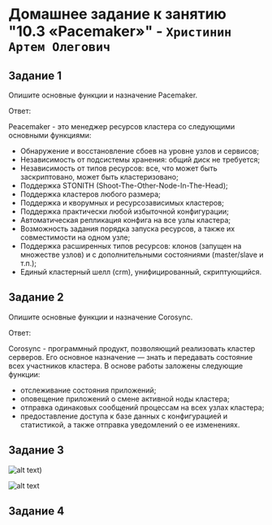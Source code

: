 # Домашнее задание к занятию "10.3 «Pacemaker»" - `Христинин Артем Олегович`

## Задание 1
 
Опишите основные функции и назначение Pacemaker.

Ответ:

Peacemaker - это менеджер ресурсов кластера со следующими основными функциями:

- Обнаружение и восстановление сбоев на уровне узлов и
сервисов;
- Независимость от подсистемы хранения: общий диск не
требуется;
- Независимость от типов ресурсов: все, что может быть
заскриптовано, может быть кластеризовано;
- Поддержка STONITH (Shoot-The-Other-Node-In-The-Head);
- Поддержка кластеров любого размера;
- Поддержка и кворумных и ресурсозависимых кластеров;
- Поддержка практически любой избыточной конфигурации;
- Автоматическая репликация конфига на все узлы кластера;
- Возможность задания порядка запуска ресурсов, а также их
совместимости на одном узле;
- Поддержка расширенных типов ресурсов: клонов (запущен
на множестве узлов) и с дополнительными состояниями
(master/slave и т.п.);
- Единый кластерный шелл (crm), унифицированный,
скриптующийся.


## Задание 2

Опишите основные функции и назначение Corosync.

Ответ:

Corosync - программный продукт, позволяющий реализовать кластер
серверов. Его основное назначение — знать и передавать
состояние всех участников кластера.
В основе работы заложены следующие функции:
- отслеживание состояния приложений;
- оповещение приложений о смене активной ноды кластера;
- отправка одинаковых сообщений процессам на всех узлах
кластера;
- предоставление доступа к базе данных с конфигурацией и
статистикой, а также отправка уведомлений о ее изменениях.


## Задание 3

![alt text]())



![alt text]()

## Задание 4